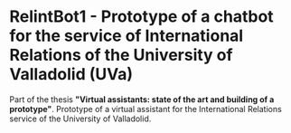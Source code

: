 # RelintBot1 - Prototype of a chatbot for the service of International Relations of the University of Valladolid (UVa)

Part of the thesis **"Virtual assistants: state of the art and building of a prototype"**. Prototype of a virtual assistant for the International Relations service of the University of Valladolid.


